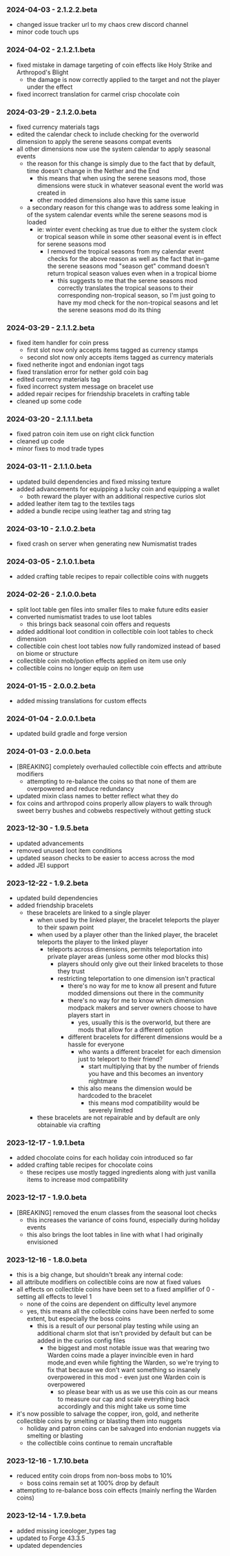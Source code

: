 ### 2024-04-03 - 2.1.2.2.beta

- changed issue tracker url to my chaos crew discord channel
- minor code touch ups

### 2024-04-02 - 2.1.2.1.beta

- fixed mistake in damage targeting of coin effects like Holy Strike and Arthropod's Blight
    - the damage is now correctly applied to the target and not the player under the effect
- fixed incorrect translation for carmel crisp chocolate coin

### 2024-03-29 - 2.1.2.0.beta

- fixed currency materials tags
- edited the calendar check to include checking for the overworld dimension to apply the serene seasons compat events
- all other dimensions now use the system calendar to apply seasonal events
    - the reason for this change is simply due to the fact that by default, time doesn't change in the Nether and the
      End
        - this means that when using the serene seasons mod, those dimensions were stuck in whatever seasonal event the
          world was created in
        - other modded dimensions also have this same issue
    - a secondary reason for this change was to address some leaking in of the system calendar events while the serene
      seasons mod is loaded
        - ie: winter event checking as true due to either the system clock or tropical season while in some other
          seasonal event is in effect for serene seasons mod
            - I removed the tropical seasons from my calendar event checks for the above reason as well as the fact that
              in-game the serene seasons mod "season get" command doesn't return tropical season values even when in a
              tropical biome
                - this suggests to me that the serene seasons mod correctly translates the tropical seasons to their
                  corresponding non-tropical season, so I'm just going to have my mod check for the non-tropical seasons
                  and let the serene seasons mod do its thing

### 2024-03-29 - 2.1.1.2.beta

- fixed item handler for coin press
    - first slot now only accepts items tagged as currency stamps
    - second slot now only accepts items tagged as currency materials
- fixed netherite ingot and endonian ingot tags
- fixed translation error for nether gold coin bag
- edited currency materials tag
- fixed incorrect system message on bracelet use
- added repair recipes for friendship bracelets in crafting table
- cleaned up some code

### 2024-03-20 - 2.1.1.1.beta

- fixed patron coin item use on right click function
- cleaned up code
- minor fixes to mod trade types

### 2024-03-11 - 2.1.1.0.beta

- updated build dependencies and fixed missing texture
- added advancements for equipping a lucky coin and equipping a wallet
    - both reward the player with an additional respective curios slot
- added leather item tag to the textiles tags
- added a bundle recipe using leather tag and string tag

### 2024-03-10 - 2.1.0.2.beta

- fixed crash on server when generating new Numismatist trades

### 2024-03-05 - 2.1.0.1.beta

- added crafting table recipes to repair collectible coins with nuggets

### 2024-02-26 - 2.1.0.0.beta

- split loot table gen files into smaller files to make future edits easier
- converted numismatist trades to use loot tables
    - this brings back seasonal coin offers and requests
- added additional loot condition in collectible coin loot tables to check dimension
- collectible coin chest loot tables now fully randomized instead of based on biome or structure
- collectible coin mob/potion effects applied on item use only
- collectible coins no longer equip on item use

### 2024-01-15 - 2.0.0.2.beta

- added missing translations for custom effects

### 2024-01-04 - 2.0.0.1.beta

- updated build gradle and forge version

### 2024-01-03 - 2.0.0.beta

- [BREAKING] completely overhauled collectible coin effects and attribute modifiers
    - attempting to re-balance the coins so that none of them are overpowered and reduce redundancy
- updated mixin class names to better reflect what they do
- fox coins and arthropod coins properly allow players to walk through sweet berry bushes and cobwebs respectively
  without getting stuck

### 2023-12-30 - 1.9.5.beta

- updated advancements
- removed unused loot item conditions
- updated season checks to be easier to access across the mod
- added JEI support

### 2023-12-22 - 1.9.2.beta

- updated build dependencies
- added friendship bracelets
    - these bracelets are linked to a single player
        - when used by the linked player, the bracelet teleports the player to their spawn point
        - when used by a player other than the linked player, the bracelet teleports the player to the linked player
            - teleports across dimensions, permits teleportation into private player areas (unless some other mod blocks
              this)
                - players should only give out their linked bracelets to those they trust
                - restricting teleportation to one dimension isn't practical
                    - there's no way for me to know all present and future modded dimensions out there in the community
                    - there's no way for me to know which dimension modpack makers and server owners choose to have
                      players start
                      in
                        - yes, usually this is the overworld, but there are mods that allow for a different option
                    - different bracelets for different dimensions would be a hassle for everyone
                        - who wants a different bracelet for each dimension just to teleport to their friend?
                            - start multiplying that by the number of friends you have and this becomes an inventory
                              nightmare
                        - this also means the dimension would be hardcoded to the bracelet
                            - this means mod compatibility would be severely limited
        - these bracelets are not repairable and by default are only obtainable via crafting

### 2023-12-17 - 1.9.1.beta

- added chocolate coins for each holiday coin introduced so far
- added crafting table recipes for chocolate coins
    - these recipes use mostly tagged ingredients along with just vanilla items to increase mod compatibility

### 2023-12-17 - 1.9.0.beta

- [BREAKING] removed the enum classes from the seasonal loot checks
    - this increases the variance of coins found, especially during holiday events
    - this also brings the loot tables in line with what I had originally envisioned

### 2023-12-16 - 1.8.0.beta

- this is a big change, but shouldn't break any internal code:
- all attribute modifiers on collectible coins are now at fixed values
- all effects on collectible coins have been set to a fixed amplifier of 0 - setting all effects to level 1
    - none of the coins are dependent on difficulty level anymore
    - yes, this means all the collectible coins have been nerfed to some extent, but especially the boss coins
        - this is a result of our personal play testing while using an additional charm slot that isn't provided by
          default
          but can be added in the curios config files
            - the biggest and most notable issue was that wearing two Warden coins made a player invincible even in hard
              mode,and even while fighting the Warden, so we're trying to fix that because we don't want something so
              insanely
              overpowered in this mod - even just one Warden coin is overpowered
                - so please bear with us as we use this coin as our means to measure our cap and scale everything back
                  accordingly and this might take us some time
- it's now possible to salvage the copper, iron, gold, and netherite collectible coins by smelting or blasting them into
  nuggets
    - holiday and patron coins can be salvaged into endonian nuggets via smelting or blasting
    - the collectible coins continue to remain uncraftable

### 2023-12-16 - 1.7.10.beta

- reduced entity coin drops from non-boss mobs to 10%
    - boss coins remain set at 100% drop by default
- attempting to re-balance boss coin effects (mainly nerfing the Warden coins)

### 2023-12-14 - 1.7.9.beta

- added missing iceologer_types tag
- updated to Forge 43.3.5
- updated dependencies